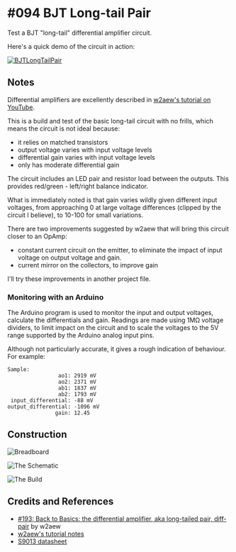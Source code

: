 # #094 BJT Long-tail Pair

Test a BJT "long-tail" differential amplifier circuit.

Here's a quick demo of the circuit in action:

[![BJTLongTailPair](https://img.youtube.com/vi/Uo1UbQSjO6E/0.jpg)](https://www.youtube.com/watch?v=Uo1UbQSjO6E)

## Notes

Differential amplifiers are excellently described in [w2aew's tutorial on YouTube](https://youtu.be/mejPNuPAHBY).

This is a build and test of the basic long-tail circuit with no frills, which means the circuit is not ideal because:
* it relies on matched transistors
* output voltage varies with input voltage levels
* differential gain varies with input voltage levels
* only has moderate differential gain

The circuit includes an LED pair and resistor load between the outputs. This provides red/green - left/right balance indicator.

What is immediately noted is that gain varies wildly given different input voltages,
from approaching 0 at large voltage differences (clipped by the circuit I believe),
to 10-100 for small variations.

There are two improvements suggested by w2aew that will bring this circuit closer to an OpAmp:
* constant current circuit on the emitter, to eliminate the impact of input voltage on output voltage and gain.
* current mirror on the collectors, to improve gain

I'll try these improvements in another project file.

### Monitoring with an Arduino

The Arduino program is used to monitor the input and output voltages, calculate the differentials and gain.
Readings are made using 1MΩ voltage dividers, to limit impact on the circuit and to scale the voltages to
the 5V range supported by the Arduino analog input pins.

Although not particularly accurate, it gives a rough indication of behaviour. For example:

```
Sample:
                ao1: 2919 mV
                ao2: 2371 mV
                ab1: 1837 mV
                ab2: 1793 mV
 input_differential: -88 mV
output_differential: -1096 mV
               gain: 12.45
```


## Construction

![Breadboard](./assets/LongTailPair_bb.jpg?raw=true)

![The Schematic](./assets/LongTailPair_schematic.jpg?raw=true)

![The Build](./assets/LongTailPair_build.jpg?raw=true)

## Credits and References
* [#193: Back to Basics: the differential amplifier, aka long-tailed pair, diff-pair](https://youtu.be/mejPNuPAHBY) by w2aew
* [w2aew's tutorial notes](http://www.qsl.net/w2aew//youtube/longtailedpair.pdf)
* [S9013 datasheet](https://www.futurlec.com/Transistors/S9013.shtml)
